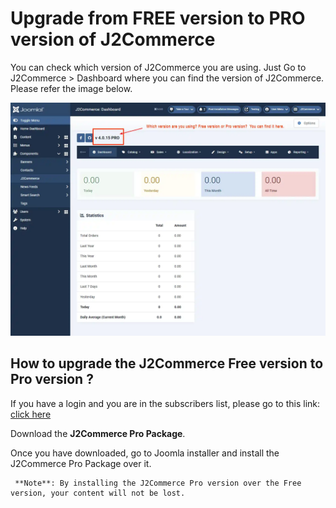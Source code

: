 # Upgrade from FREE version to PRO version of J2Commerce

You can check which version of J2Commerce you are using. Just Go to J2Commerce > Dashboard where you can find the version of J2Commerce. Please refer the image below.

![Upgrade-dashboard](../.gitbook/assets/dashboard2.webp)

## How to upgrade the J2Commerce Free version to Pro version ? <a href="#how-to-upgrade-the-j2store-free-version-to-pro-version" id="how-to-upgrade-the-j2store-free-version-to-pro-version"></a>

If you have a login and you are in the subscribers list, please go to this link: [click here](https://www.j2commerce.com/my-account)

Download the **J2Commerce Pro Package**.

Once you have downloaded, go to Joomla installer and install the J2Commerce Pro Package over it.

```
 **Note**: By installing the J2Commerce Pro version over the Free version, your content will not be lost.
```
